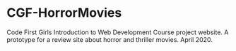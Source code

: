 # CGF-HorrorMovies
Code First Girls Introduction to Web Development Course project website.
A prototype for a review site about horror and thriller movies.
April 2020.
